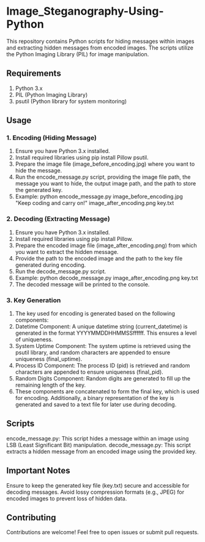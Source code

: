 # Image_Steganography-Using-Python

This repository contains Python scripts for hiding messages within images and extracting hidden messages from encoded images. The scripts utilize the Python Imaging Library (PIL) for image manipulation.

## Requirements
1. Python 3.x
2. PIL (Python Imaging Library)
3. psutil (Python library for system monitoring)

## Usage

### 1. Encoding (Hiding Message)
1. Ensure you have Python 3.x installed.
2. Install required libraries using pip install Pillow psutil.
3. Prepare the image file (image_before_encoding.jpg) where you want to hide the message.
4. Run the encode_message.py script, providing the image file path, the message you want to hide, the output image path, and the path to store the generated key.
5. Example: python encode_message.py image_before_encoding.jpg "Keep coding and carry on!" image_after_encoding.png key.txt

### 2. Decoding (Extracting Message)
1. Ensure you have Python 3.x installed.
2. Install required libraries using pip install Pillow.
3. Prepare the encoded image file (image_after_encoding.png) from which you want to extract the hidden message.
4. Provide the path to the encoded image and the path to the key file generated during encoding.
5. Run the decode_message.py script.
6. Example: python decode_message.py image_after_encoding.png key.txt
7. The decoded message will be printed to the console.

### 3. Key Generation
1. The key used for encoding is generated based on the following components:
2. Datetime Component: A unique datetime string (current_datetime) is generated in the format YYYYMMDDHHMMSSffffff. This ensures a level of uniqueness.
3. System Uptime Component: The system uptime is retrieved using the psutil library, and random characters are appended to ensure uniqueness (final_uptime).
4. Process ID Component: The process ID (pid) is retrieved and random characters are appended to ensure uniqueness (final_pid).
5. Random Digits Component: Random digits are generated to fill up the remaining length of the key.
6. These components are concatenated to form the final key, which is used for encoding. Additionally, a binary representation of the key is generated and saved to a text file for later use during decoding.

## Scripts
encode_message.py: This script hides a message within an image using LSB (Least Significant Bit) manipulation.
decode_message.py: This script extracts a hidden message from an encoded image using the provided key.

## Important Notes
Ensure to keep the generated key file (key.txt) secure and accessible for decoding messages.
Avoid lossy compression formats (e.g., JPEG) for encoded images to prevent loss of hidden data.
## Contributing
Contributions are welcome! Feel free to open issues or submit pull requests.
